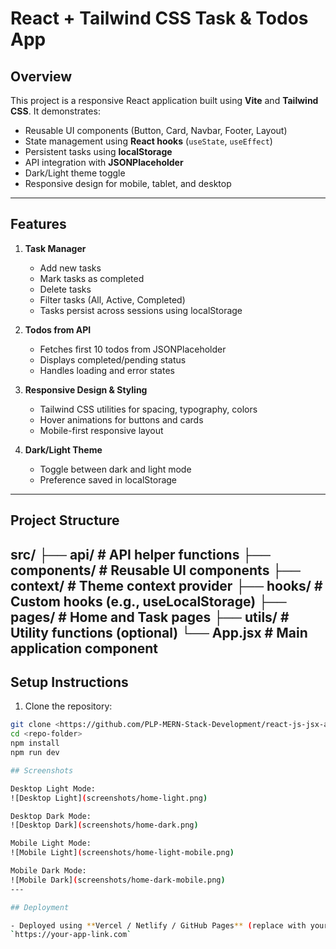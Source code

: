 # React + Tailwind CSS Task & Todos App

## Overview
This project is a responsive React application built using **Vite** and **Tailwind CSS**. It demonstrates:

- Reusable UI components (Button, Card, Navbar, Footer, Layout)
- State management using **React hooks** (`useState`, `useEffect`)
- Persistent tasks using **localStorage**
- API integration with **JSONPlaceholder**
- Dark/Light theme toggle
- Responsive design for mobile, tablet, and desktop
---

## Features

1. **Task Manager**
   - Add new tasks
   - Mark tasks as completed
   - Delete tasks
   - Filter tasks (All, Active, Completed)
   - Tasks persist across sessions using localStorage

2. **Todos from API**
   - Fetches first 10 todos from JSONPlaceholder
   - Displays completed/pending status
   - Handles loading and error states

3. **Responsive Design & Styling**
   - Tailwind CSS utilities for spacing, typography, colors
   - Hover animations for buttons and cards
   - Mobile-first responsive layout

4. **Dark/Light Theme**
   - Toggle between dark and light mode
   - Preference saved in localStorage
---

## Project Structure
src/
├── api/ # API helper functions
├── components/ # Reusable UI components
├── context/ # Theme context provider
├── hooks/ # Custom hooks (e.g., useLocalStorage)
├── pages/ # Home and Task pages
├── utils/ # Utility functions (optional)
└── App.jsx # Main application component
---

## Setup Instructions

1. Clone the repository:  
```bash
git clone <https://github.com/PLP-MERN-Stack-Development/react-js-jsx-and-css-mastering-front-end-development-faith816-del.git>
cd <repo-folder>
npm install
npm run dev

## Screenshots

Desktop Light Mode:  
![Desktop Light](screenshots/home-light.png)

Desktop Dark Mode:  
![Desktop Dark](screenshots/home-dark.png)

Mobile Light Mode:  
![Mobile Light](screenshots/home-light-mobile.png)

Mobile Dark Mode:  
![Mobile Dark](screenshots/home-dark-mobile.png)
---

## Deployment

- Deployed using **Vercel / Netlify / GitHub Pages** (replace with your URL):  
`https://your-app-link.com`
